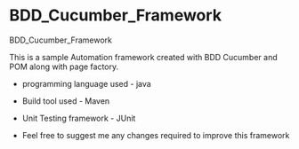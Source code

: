 # BDD_Cucumber_Framework
BDD_Cucumber_Framework

This is a sample Automation framework created with BDD Cucumber and POM along with page factory.
- programming language used - java
- Build tool used - Maven
- Unit Testing framework - JUnit

- Feel free to suggest me any changes required to improve this framework
